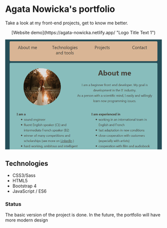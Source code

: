 # Agata Nowicka's portfolio

Take a look at my front-end projects, get to know me better.

<div align="center">
[Website demo](https://agata-nowicka.netlify.app/ "Logo Title Text 1")
 
![Website screenshot](./img/content.png)
</div>

## Technologies

- CSS3/Sass
- HTML5
- Bootstrap 4
- JavaScript / ES6


### Status
The basic version of the project is done. In the future, the portfolio will have more modern design


